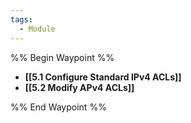 ```yaml
---
tags:
  - Module
---
```

%% Begin Waypoint %%
- **[[5.1 Configure Standard IPv4 ACLs]]**
- **[[5.2 Modify APv4 ACLs]]**

%% End Waypoint %%

